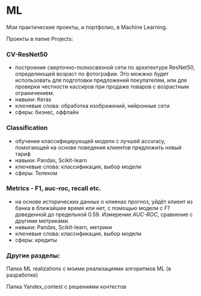 # ML

Мои практические проекты, и портфолио, в Machine Learning.

Проекты в папке Projects:

### CV-ResNet50
- построение сверточно-полносвязной сети по архитектуре ResNet50, определяющей возраст по фотографии. Это можжно будет использовать для подготовки предложений покупателям, или для проверки честности кассиров при продаже товаров с возрастным ограничением.
- навыки: Keras
- ключевые слова: обработка изображений, нейронные сети
- сферы: бизнес, оффлайн

### Classification
- обучение классифицирующей модели с лучшей accuracy, помогающей на основе поведения клиентов предложить новый тариф
- навыки: Pandas, Scikit-learn
- ключевые слова: классификация, выбор модели
- сферы: Телеком

### Metrics - F1, auc-roc, recall etc.
- на основе исторических данных о клиенах прогноз, уйдёт клиент из банка в ближайшее время или нет, с помощью модели с *F1* доведенной до предельной 0.59. Измерение *AUC-ROC*, сравнение с другими метриками.
- навыки: Pandas, Scikit-learn, метрики
- ключевые слова: классификация, выбор модели
- сферы: кредиты

### Другие разделы:
Папка ML realizations с моими реализациями алгоритмов ML (в разработке)

Папка Yandex_contest с решениями контестов